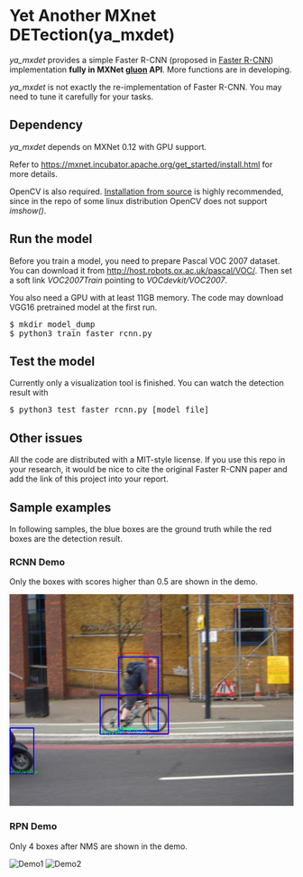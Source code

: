 Yet Another MXnet DETection(ya_mxdet)
=====
*ya_mxdet* provides a simple Faster R-CNN
(proposed in [Faster R-CNN](https://arxiv.org/abs/1506.01497))
implementation **fully in MXNet [gluon](http://gluon.mxnet.io) API**. More functions are in developing.

*ya_mxdet* is not exactly the re-implementation of Faster R-CNN. You may need 
to tune it carefully for your tasks.

## Dependency
*ya_mxdet* depends on MXNet 0.12 with GPU support. 

 Refer to 
<https://mxnet.incubator.apache.org/get_started/install.html> for more details.

OpenCV is also required. [Installation from source](http://docs.opencv.org/master/d7/d9f/tutorial_linux_install.html) is highly recommended, since in the repo of some linux distribution OpenCV does not support *imshow()*.


## Run the model
Before you train a model, you need to prepare Pascal VOC 2007 dataset. You can 
download it from <http://host.robots.ox.ac.uk/pascal/VOC/>. Then set a soft 
link *VOC2007Train* pointing to *VOCdevkit/VOC2007*.

You also need a GPU with at least 11GB memory. The code may download VGG16 
pretrained model at the first run.
<pre>
$ mkdir model_dump
$ python3 train_faster_rcnn.py
</pre>

## Test the model
Currently only a visualization tool is finished. You can watch the detection 
result with 
<pre>
$ python3 test_faster_rcnn.py [model file]
</pre>

## Other issues
All the code are distributed with a MIT-style license. If you use this repo in your research, it would be nice to cite the original Faster R-CNN paper and add the link of this project into your report.

## Sample examples
In following samples, the blue boxes are the ground truth while the red boxes 
are the detection result. 
### RCNN Demo
Only the boxes with scores higher than 0.5 are shown in the demo. 

![Demo3](images/demo3.png)
### RPN Demo
Only 4 boxes after NMS are shown in the demo.

![Demo1](images/demo1.png)
![Demo2](images/demo2.png)
